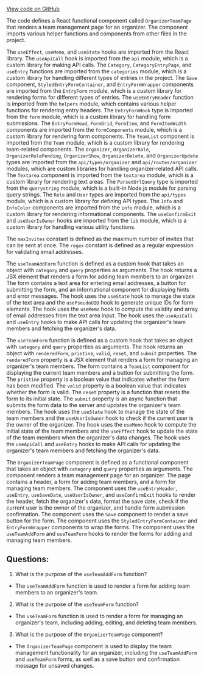 [View code on GitHub](https://github.com/technologiestiftung/kulturdaten-frontend/blob/master/components/pages/organizer/team.tsx)

The code defines a React functional component called `OrganizerTeamPage` that renders a team management page for an organizer. The component imports various helper functions and components from other files in the project. 

The `useEffect`, `useMemo`, and `useState` hooks are imported from the React library. The `useApiCall` hook is imported from the `api` module, which is a custom library for making API calls. The `Category`, `CategoryEntryPage`, and `useEntry` functions are imported from the `categories` module, which is a custom library for handling different types of entries in the project. The `Save` component, `StyledEntryFormContainer`, and `EntryFormWrapper` components are imported from the `EntryForm` module, which is a custom library for rendering forms for different types of entries. The `useEntryHeader` function is imported from the `helpers` module, which contains various helper functions for rendering entry headers. The `EntryFormHook` type is imported from the `form` module, which is a custom library for handling form submissions. The `EntryFormHead`, `FormGrid`, `FormItem`, and `FormItemWidth` components are imported from the `formComponents` module, which is a custom library for rendering form components. The `TeamList` component is imported from the `Team` module, which is a custom library for rendering team-related components. The `Organizer`, `OrganizerRole`, `OrganizerRolePending`, `OrganizerShow`, `OrganizerDelete`, and `OrganizerUpdate` types are imported from the `api/types/organizer` and `api/routes/organizer` modules, which are custom libraries for handling organizer-related API calls. The `Textarea` component is imported from the `textarea` module, which is a custom library for rendering text areas. The `ParsedUrlQuery` type is imported from the `querystring` module, which is a built-in Node.js module for parsing query strings. The `Role` and `User` types are imported from the `api/types` module, which is a custom library for defining API types. The `Info` and `InfoColor` components are imported from the `info` module, which is a custom library for rendering informational components. The `useConfirmExit` and `useUserIsOwner` hooks are imported from the `lib` module, which is a custom library for handling various utility functions.

The `maxInvites` constant is defined as the maximum number of invites that can be sent at once. The `regex` constant is defined as a regular expression for validating email addresses.

The `useTeamAddForm` function is defined as a custom hook that takes an object with `category` and `query` properties as arguments. The hook returns a JSX element that renders a form for adding team members to an organizer. The form contains a text area for entering email addresses, a button for submitting the form, and an informational component for displaying hints and error messages. The hook uses the `useState` hook to manage the state of the text area and the `usePseudoUID` hook to generate unique IDs for form elements. The hook uses the `useMemo` hook to compute the validity and array of email addresses from the text area input. The hook uses the `useApiCall` and `useEntry` hooks to make API calls for updating the organizer's team members and fetching the organizer's data.

The `useTeamForm` function is defined as a custom hook that takes an object with `category` and `query` properties as arguments. The hook returns an object with `renderedForm`, `pristine`, `valid`, `reset`, and `submit` properties. The `renderedForm` property is a JSX element that renders a form for managing an organizer's team members. The form contains a `TeamList` component for displaying the current team members and a button for submitting the form. The `pristine` property is a boolean value that indicates whether the form has been modified. The `valid` property is a boolean value that indicates whether the form is valid. The `reset` property is a function that resets the form to its initial state. The `submit` property is an async function that submits the form data to the server and updates the organizer's team members. The hook uses the `useState` hook to manage the state of the team members and the `useUserIsOwner` hook to check if the current user is the owner of the organizer. The hook uses the `useMemo` hook to compute the initial state of the team members and the `useEffect` hook to update the state of the team members when the organizer's data changes. The hook uses the `useApiCall` and `useEntry` hooks to make API calls for updating the organizer's team members and fetching the organizer's data.

The `OrganizerTeamPage` component is defined as a functional component that takes an object with `category` and `query` properties as arguments. The component renders a team management page for an organizer. The page contains a header, a form for adding team members, and a form for managing team members. The component uses the `useEntryHeader`, `useEntry`, `useSaveDate`, `useUserIsOwner`, and `useConfirmExit` hooks to render the header, fetch the organizer's data, format the save date, check if the current user is the owner of the organizer, and handle form submission confirmation. The component uses the `Save` component to render a save button for the form. The component uses the `StyledEntryFormContainer` and `EntryFormWrapper` components to wrap the forms. The component uses the `useTeamAddForm` and `useTeamForm` hooks to render the forms for adding and managing team members.
## Questions: 
 1. What is the purpose of the `useTeamAddForm` function?
- The `useTeamAddForm` function is used to render a form for adding team members to an organizer's team.

2. What is the purpose of the `useTeamForm` function?
- The `useTeamForm` function is used to render a form for managing an organizer's team, including adding, editing, and deleting team members.

3. What is the purpose of the `OrganizerTeamPage` component?
- The `OrganizerTeamPage` component is used to display the team management functionality for an organizer, including the `useTeamAddForm` and `useTeamForm` forms, as well as a save button and confirmation message for unsaved changes.